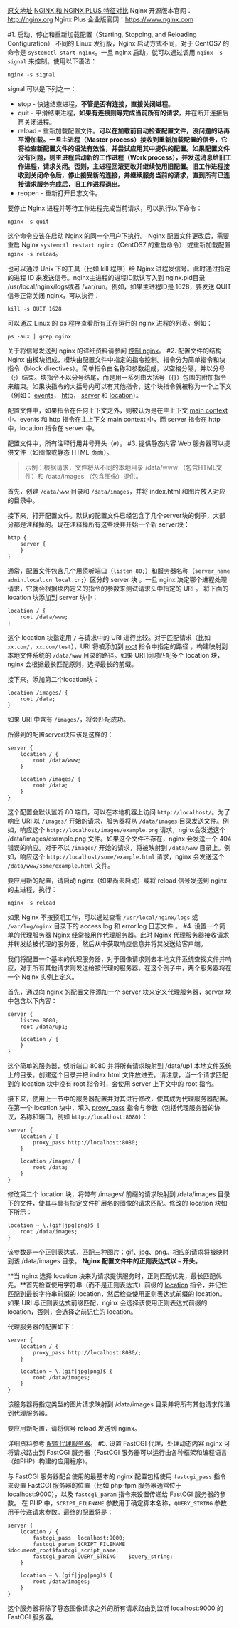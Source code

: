 [原文地址](http://nginx.org/en/docs/beginners_guide.html)
[NGINX 和 NGINX PLUS 特征对比](https://www.nginx.com/products/feature-matrix/)
Nginx 开源版本官网：http://nginx.org
Nginx Plus 企业版官网：https://www.nginx.com

#1. 启动，停止和重新加载配置（Starting, Stopping, and Reloading Configuration）
不同的 Linux 发行版，Nginx 启动方式不同，对于 CentOS7 的命令是 `systemctl start nginx`。一旦 nginx 启动，就可以通过调用 `nginx -s signal` 来控制。使用以下语法：
```
nginx -s signal
```
signal 可以是下列之一：

- stop - 快速结束进程，**不管是否有连接，直接关闭进程**。
- quit - 平滑结束进程，**如果有连接则等完成当前所有的请求**，并在断开连接后再关闭进程。
- reload - 重新加载配置文件。**可以在加载前自动检查配置文件，没问题的话再平滑加载。一旦主进程（Master process）接收到重新加载配置的信号，它将检查新配置文件的语法有效性，并尝试应用其中提供的配置。如果配置文件没有问题，则主进程启动新的工作进程（Work process），并发送消息给旧工作进程，请求关闭。否则，主进程回滚更改并继续使用旧配置。旧工作进程接收到关闭命令后，停止接受新的连接，并继续服务当前的请求，直到所有已连接请求服务完成后，旧工作进程退出。**
- reopen - 重新打开日志文件。

要停止 Nginx 进程并等待工作进程完成当前请求，可以执行以下命令：
```
nginx -s quit
```
这个命令应该在启动 Nginx 的同一个用户下执行。
Nginx 配置文件更改后，需要重启 Nginx `systemctl restart nginx`（CentOS7 的重启命令） 或重新加载配置 `nginx -s reload`。

也可以通过 Unix 下的工具（比如 kill 程序）给 Nginx 进程发信号。此时通过指定的进程 ID 来发送信号。nginx主进程的进程ID默认写入到 nginx.pid目录 /usr/local/nginx/logs或者 /var/run。例如，如果主进程ID是 1628，要发送 QUIT 信号正常关闭 nginx，可以执行：
```
kill -s QUIT 1628
```
可以通过 Linux 的 ps 程序查看所有正在运行的 nginx 进程的列表。例如：
```
ps -aux | grep nginx
```
关于将信号发送到 nginx 的详细资料请参阅 [控制 nginx](http://nginx.org/en/docs/control.html)。
#2. 配置文件的结构
Nginx 由模块组成，模块由配置文件中指定的指令控制。指令分为简单指令和块指令（block directives）。简单指令由名称和参数组成，以空格分隔，并以分号（;）结束。块指令不以分号结尾，而是用一系列由大括号（{}）包围的附加指令来结束。如果块指令的大括号内可以有其他指令，这个块指令就被称为一个上下文（例如： [events](http://nginx.org/en/docs/ngx_core_module.html#events)， [http](http://nginx.org/en/docs/http/ngx_http_core_module.html#http)， [server](http://nginx.org/en/docs/http/ngx_http_core_module.html#server) 和 [location](http://nginx.org/en/docs/http/ngx_http_core_module.html#location)）。

配置文件中，如果指令在任何上下文之外，则被认为是在主上下文 [main context](http://nginx.org/en/docs/ngx_core_module.html)中。events 和 http 指令在主上下文 main context 中，而 server 指令在 http 中，location 指令在 server 中。

配置文件中，所有注释行用井号开头（`#`）。
#3. 提供静态内容
Web 服务器可以提供文件（如图像或静态 HTML 页面）。

>示例：根据请求，文件将从不同的本地目录 /data/www （包含HTML文件）和 /data/images （包含图像）提供。

首先，创建 `/data/www` 目录和 `/data/images`，并将 index.html 和图片放入对应的目录中。

接下来，打开配置文件。默认的配置文件已经包含了几个server块的例子，大部分都是注释掉的。现在注释掉所有这些块并开始一个新 server块：
```
http {
    server {
    }
}
```
通常，配置文件包含几个用侦听端口（`listen 80;`）和服务器名称（`server_name  admin.local.cn local.cn;`）区分的 server 块 。一旦 nginx 决定哪个进程处理请求，它就会根据块内定义的指令的参数来测试请求头中指定的 URI 。
将下面的 location 块添加到 server 块中：
```
location / {
    root /data/www;
}
```
这个 location 块指定用 `/` 与请求中的 URI 进行比较。对于匹配请求（比如 `xx.com/`，`xx.com/test`），URI 将被添加到 [root](http://nginx.org/en/docs/http/ngx_http_core_module.html#root) 指令中指定的路径 ，构建映射到本地文件系统的 `/data/www` 目录的路径。如果 URI 同时匹配多个 location 块，nginx 会根据最长匹配原则，选择最长的前缀。

接下来，添加第二个location块：
```
location /images/ {
    root /data;
}
```
如果 URI 中含有 `/images/`，将会匹配成功。

所得到的配置server块应该是这样的：
```
server {
    location / {
        root /data/www;
    }

    location /images/ {
        root /data;
    }
}
```
这个配置会默认监听 80 端口，可以在本地机器上访问 `http://localhost/`。为了响应 URI 以 `/images/` 开始的请求，服务器将从 `/data/images` 目录发送文件。例如，响应这个 `http://localhost/images/example.png` 请求，nginx会发送这个 /data/images/example.png 文件。如果这个文件不存在，nginx 会发送一个 404 错误的响应。对于不以 `/images/` 开始的请求，将被映射到 `/data/www` 目录上。例如，响应这个 `http://localhost/some/example.html` 请求，nginx 会发送这个 `/data/www/some/example.html` 文件。

要应用新的配置，请启动 nginx（如果尚未启动）或将 reload 信号发送到 nginx 的主进程，执行：
```
nginx -s reload
```
如果 Nginx 不按预期工作，可以通过查看 `/usr/local/nginx/logs` 或 `/var/log/nginx` 目录下的 access.log 和 error.log 日志文件 。
#4. 设置一个简单的代理服务器
Nginx 经常被用作代理服务器。此时 Nginx 代理服务器接收请求并转发给被代理的服务器，然后从中获取响应信息并将其发送给客户端。

我们将配置一个基本的代理服务器，对于图像请求则去本地文件系统查找文件并响应，对于所有其他请求则发送给被代理的服务器。在这个例子中，两个服务器将在一个 Nginx 实例上定义。

首先，通过向 nginx 的配置文件添加一个 server 块来定义代理服务器，server 块中包含以下内容：
```
server {
    listen 8080;
    root /data/up1;

    location / {
    }
}
```
这个简单的服务器，侦听端口 8080 并将所有请求映射到 /data/up1 本地文件系统上的目录。创建这个目录并把 index.html 文件放进去。请注意，当一个请求匹配到的 location 块中没有 root 指令时，会使用 server 上下文中的 root 指令。

接下来，使用上一节中的服务器配置并对其进行修改，使其成为代理服务器配置。在第一个 location 块中，填入 [proxy_pass](http://nginx.org/en/docs/http/ngx_http_proxy_module.html#proxy_pass) 指令与参数（包括代理服务器的协议，名称和端口，例如 `http://localhost:8080`）：
```
server {
    location / {
        proxy_pass http://localhost:8080;
    }

    location /images/ {
        root /data;
    }
}
```
修改第二个 location 块，将带有 /images/  前缀的请求映射到 /data/images 目录下的文件，使其与具有指定文件扩展名的图像的请求匹配。修改的 location 块如下所示：
```
location ~ \.(gif|jpg|png)$ {
    root /data/images;
}
```
该参数是一个正则表达式，匹配三种图片：gif、jpg、png。相应的请求将被映射到该 /data/images 目录。
**Nginx 配置文件中的正则表达式以 `~` 开头。**

**当 nginx 选择 location 块来为请求提供服务时，正则匹配优先，最长匹配优先。**首先检查使用字符串（而不是正则表达式）前缀的 [location](http://nginx.org/en/docs/http/ngx_http_core_module.html#location) 指令，并记住匹配到最长字符串前缀的 location，然后检查使用正则表达式前缀的 location。如果 URI 与正则表达式前缀匹配，nginx 会选择该使用正则表达式前缀的 location，否则，会选择之前记住的 location。

代理服务器的配置如下：
```
server {
    location / {
        proxy_pass http://localhost:8080/;
    }

    location ~ \.(gif|jpg|png)$ {
        root /data/images;
    }
}
```
该服务器将指定类型的图片请求映射到 /data/images 目录并将所有其他请求传递到代理服务器。

要应用新配置，请将信号 reload 发送到 nginx。

详细资料参考 [配置代理服务器](http://nginx.org/en/docs/http/ngx_http_proxy_module.html)。
#5. 设置 FastCGI 代理，处理动态内容
nginx 可将请求路由到 FastCGI 服务器（FastCGI 服务器可以运行由各种框架和编程语言（如PHP）构建的应用程序）。

与 FastCGI 服务器配合使用的最基本的 nginx 配置包括使用 `fastcgi_pass` 指令来设置 FastCGI 服务器的位置（比如 php-fpm 服务器通常位于  localhost:9000），以及 `fastcgi_param` 指令来设置传递给 FastCGI 服务器的参数。
在 PHP 中，`SCRIPT_FILENAME` 参数用于确定脚本名称，`QUERY_STRING` 参数用于传递请求参数。最终的配置将是：
```
server {
    location / {
        fastcgi_pass  localhost:9000;
        fastcgi_param SCRIPT_FILENAME $document_root$fastcgi_script_name;
        fastcgi_param QUERY_STRING    $query_string;
    }

    location ~ \.(gif|jpg|png)$ {
        root /data/images;
    }
}
```
这个服务器将除了静态图像请求之外的所有请求路由到监听 localhost:9000 的FastCGI 服务器。